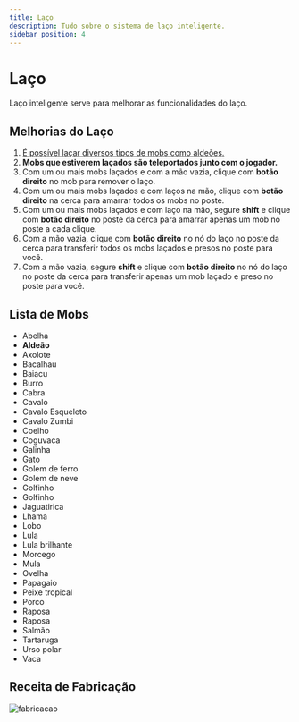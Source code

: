 ```yaml
---
title: Laço
description: Tudo sobre o sistema de laço inteligente.
sidebar_position: 4
---
```


# Laço

Laço inteligente serve para melhorar as funcionalidades do laço.

## Melhorias do Laço

1. [É possível laçar diversos tipos de mobs como aldeões.](laco.md#lista-de-mobs)
2. **Mobs que estiverem laçados são teleportados junto com o jogador.**
3. Com um ou mais mobs laçados e com a mão vazia, clique com **botão direito** no mob para remover o laço.
4. Com um ou mais mobs laçados e com laços na mão, clique com **botão direito** na cerca para amarrar todos os mobs no poste.
5. Com um ou mais mobs laçados e com laço na mão, segure **shift** e clique com **botão direito** no poste da cerca para amarrar apenas um mob no poste a cada clique.
6. Com a mão vazia, clique com **botão direito** no nó do laço no poste da cerca para transferir todos os mobs laçados e presos no poste para você.
7. Com a mão vazia, segure **shift** e clique com **botão direito** no nó do laço no poste da cerca para transferir apenas um mob laçado e preso no poste para você.

## Lista de Mobs

- Abelha
- **Aldeão**
- Axolote
- Bacalhau
- Baiacu
- Burro
- Cabra
- Cavalo
- Cavalo Esqueleto
- Cavalo Zumbi
- Coelho
- Coguvaca
- Galinha
- Gato
- Golem de ferro
- Golem de neve
- Golfinho
- Golfinho
- Jaguatirica
- Lhama
- Lobo
- Lula
- Lula brilhante
- Morcego
- Mula
- Ovelha
- Papagaio
- Peixe tropical
- Porco
- Raposa
- Raposa
- Salmão
- Tartaruga
- Urso polar
- Vaca

## Receita de Fabricação

![fabricacao](https://i.imgur.com/tLFK0CI.png)